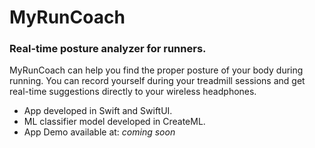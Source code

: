 # MyRunCoach
### Real-time posture analyzer for runners.

MyRunCoach can help you find the proper posture of your body during running.
You can record yourself during your treadmill sessions and get real-time suggestions directly to your wireless headphones.

- App developed in Swift and SwiftUI.
- ML classifier model developed in CreateML. 
- App Demo available at: *coming soon*
